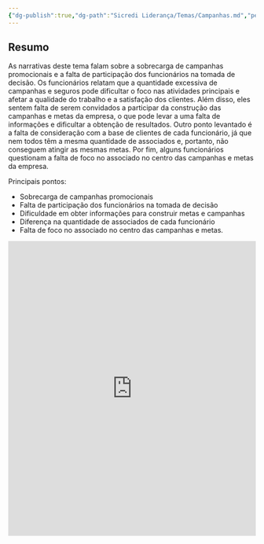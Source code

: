 ```yaml
---
{"dg-publish":true,"dg-path":"Sicredi Liderança/Temas/Campanhas.md","permalink":"/Sicredi Liderança/Temas/Campanhas/"}
---
```



## Resumo

As narrativas deste tema falam sobre a sobrecarga de campanhas promocionais e a falta de participação dos funcionários na tomada de decisão. Os funcionários relatam que a quantidade excessiva de campanhas e seguros pode dificultar o foco nas atividades principais e afetar a qualidade do trabalho e a satisfação dos clientes. Além disso, eles sentem falta de serem convidados a participar da construção das campanhas e metas da empresa, o que pode levar a uma falta de informações e dificultar a obtenção de resultados. Outro ponto levantado é a falta de consideração com a base de clientes de cada funcionário, já que nem todos têm a mesma quantidade de associados e, portanto, não conseguem atingir as mesmas metas. Por fim, alguns funcionários questionam a falta de foco no associado no centro das campanhas e metas da empresa. 

Principais pontos:
- Sobrecarga de campanhas promocionais
- Falta de participação dos funcionários na tomada de decisão
- Dificuldade em obter informações para construir metas e campanhas
- Diferença na quantidade de associados de cada funcionário
- Falta de foco no associado no centro das campanhas e metas.

<iframe src="https://embed.kumu.io/6c30c8cb7af70ac988b61d42d8123f2d" width="100%" height="600" frameborder="0"></iframe>
